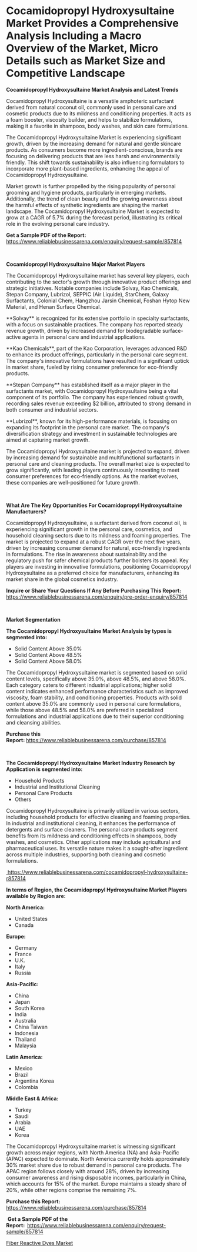 <p><h1>Cocamidopropyl Hydroxysultaine Market Provides a Comprehensive Analysis Including a Macro Overview of the Market, Micro Details such as Market Size and Competitive Landscape</h1></p><p><strong>Cocamidopropyl Hydroxysultaine Market Analysis and Latest Trends</strong></p>
<p><p>Cocamidopropyl Hydroxysultaine is a versatile amphoteric surfactant derived from natural coconut oil, commonly used in personal care and cosmetic products due to its mildness and conditioning properties. It acts as a foam booster, viscosity builder, and helps to stabilize formulations, making it a favorite in shampoos, body washes, and skin care formulations.</p><p>The Cocamidopropyl Hydroxysultaine Market is experiencing significant growth, driven by the increasing demand for natural and gentle skincare products. As consumers become more ingredient-conscious, brands are focusing on delivering products that are less harsh and environmentally friendly. This shift towards sustainability is also influencing formulators to incorporate more plant-based ingredients, enhancing the appeal of Cocamidopropyl Hydroxysultaine.</p><p>Market growth is further propelled by the rising popularity of personal grooming and hygiene products, particularly in emerging markets. Additionally, the trend of clean beauty and the growing awareness about the harmful effects of synthetic ingredients are shaping the market landscape. The Cocamidopropyl Hydroxysultaine Market is expected to grow at a CAGR of 5.7% during the forecast period, illustrating its critical role in the evolving personal care industry.</p></p>
<p><strong>Get a Sample PDF of the Report:&nbsp;</strong> <a href="https://www.reliablebusinessarena.com/enquiry/request-sample/857814?utm_campaign=2137&utm_medium=2&utm_source=Github&utm_content=ia&utm_term=31032025&utm_id=cocamidopropyl-hydroxysultaine">https://www.reliablebusinessarena.com/enquiry/request-sample/857814</a></p>
<p>&nbsp;</p>
<p><strong>Cocamidopropyl Hydroxysultaine Major Market Players</strong></p>
<p><p>The Cocamidopropyl Hydroxysultaine market has several key players, each contributing to the sector's growth through innovative product offerings and strategic initiatives. Notable companies include Solvay, Kao Chemicals, Stepan Company, Lubrizol, SEPPIC (Air Liquide), StarChem, Galaxy Surfactants, Colonial Chem, Hangzhou Jarsin Chemical, Foshan Hytop New Material, and Henan Surface Chemical.</p><p>**Solvay** is recognized for its extensive portfolio in specialty surfactants, with a focus on sustainable practices. The company has reported steady revenue growth, driven by increased demand for biodegradable surface-active agents in personal care and industrial applications. </p><p>**Kao Chemicals**, part of the Kao Corporation, leverages advanced R&D to enhance its product offerings, particularly in the personal care segment. The company's innovative formulations have resulted in a significant uptick in market share, fueled by rising consumer preference for eco-friendly products.</p><p>**Stepan Company** has established itself as a major player in the surfactants market, with Cocamidopropyl Hydroxysultaine being a vital component of its portfolio. The company has experienced robust growth, recording sales revenue exceeding $2 billion, attributed to strong demand in both consumer and industrial sectors.</p><p>**Lubrizol**, known for its high-performance materials, is focusing on expanding its footprint in the personal care market. The company's diversification strategy and investment in sustainable technologies are aimed at capturing market growth.</p><p>The Cocamidopropyl Hydroxysultaine market is projected to expand, driven by increasing demand for sustainable and multifunctional surfactants in personal care and cleaning products. The overall market size is expected to grow significantly, with leading players continuously innovating to meet consumer preferences for eco-friendly options. As the market evolves, these companies are well-positioned for future growth.</p></p>
<p>&nbsp;</p>
<p><strong>What Are The Key Opportunities For Cocamidopropyl Hydroxysultaine Manufacturers?</strong></p>
<p><p>Cocamidopropyl Hydroxysultaine, a surfactant derived from coconut oil, is experiencing significant growth in the personal care, cosmetics, and household cleaning sectors due to its mildness and foaming properties. The market is projected to expand at a robust CAGR over the next five years, driven by increasing consumer demand for natural, eco-friendly ingredients in formulations. The rise in awareness about sustainability and the regulatory push for safer chemical products further bolsters its appeal. Key players are investing in innovative formulations, positioning Cocamidopropyl Hydroxysultaine as a preferred choice for manufacturers, enhancing its market share in the global cosmetics industry.</p></p>
<p><strong>Inquire or Share Your Questions If Any Before Purchasing This Report:</strong> <a href="https://www.reliablebusinessarena.com/enquiry/pre-order-enquiry/857814?utm_campaign=2137&utm_medium=2&utm_source=Github&utm_content=ia&utm_term=31032025&utm_id=cocamidopropyl-hydroxysultaine">https://www.reliablebusinessarena.com/enquiry/pre-order-enquiry/857814</a></p>
<p>&nbsp;</p>
<p><strong>Market Segmentation</strong></p>
<p><strong>The Cocamidopropyl Hydroxysultaine Market Analysis by types is segmented into:</strong></p>
<p><ul><li>Solid Content Above 35.0%</li><li>Solid Content Above 48.5%</li><li>Solid Content Above 58.0%</li></ul></p>
<p><p>The Cocamidopropyl Hydroxysultaine market is segmented based on solid content levels, specifically above 35.0%, above 48.5%, and above 58.0%. Each category caters to different industrial applications; higher solid content indicates enhanced performance characteristics such as improved viscosity, foam stability, and conditioning properties. Products with solid content above 35.0% are commonly used in personal care formulations, while those above 48.5% and 58.0% are preferred in specialized formulations and industrial applications due to their superior conditioning and cleansing abilities.</p></p>
<p><strong>Purchase this Report:&nbsp;</strong><a href="https://www.reliablebusinessarena.com/purchase/857814?utm_campaign=2137&utm_medium=2&utm_source=Github&utm_content=ia&utm_term=31032025&utm_id=cocamidopropyl-hydroxysultaine">https://www.reliablebusinessarena.com/purchase/857814</a></p>
<p>&nbsp;</p>
<p><strong>The Cocamidopropyl Hydroxysultaine Market Industry Research by Application is segmented into:</strong></p>
<p><ul><li>Household Products</li><li>Industrial and Institutional Cleaning</li><li>Personal Care Products</li><li>Others</li></ul></p>
<p><p>Cocamidopropyl Hydroxysultaine is primarily utilized in various sectors, including household products for effective cleaning and foaming properties. In industrial and institutional cleaning, it enhances the performance of detergents and surface cleaners. The personal care products segment benefits from its mildness and conditioning effects in shampoos, body washes, and cosmetics. Other applications may include agricultural and pharmaceutical uses. Its versatile nature makes it a sought-after ingredient across multiple industries, supporting both cleaning and cosmetic formulations.</p></p>
<p><a href="https://www.reliablebusinessarena.com/cocamidopropyl-hydroxysultaine-r857814?utm_campaign=2137&utm_medium=2&utm_source=Github&utm_content=ia&utm_term=31032025&utm_id=cocamidopropyl-hydroxysultaine">&nbsp;https://www.reliablebusinessarena.com/cocamidopropyl-hydroxysultaine-r857814</a></p>
<p><strong>In terms of Region, the Cocamidopropyl Hydroxysultaine Market Players available by Region are:</strong></p>
<p>
    <p> <strong> North America: </strong>
        <ul>
            <li>United States</li>
            <li>Canada</li>
        </ul>
        </p> 
    <p> <strong> Europe: </strong>
        <ul>
            <li>Germany</li>
            <li>France</li>
            <li>U.K.</li>
            <li>Italy</li>
            <li>Russia</li>
        </ul>
        </p> 
    <p> <strong> Asia-Pacific: </strong>
        <ul>
            <li>China</li>
            <li>Japan</li>
            <li>South Korea</li>
            <li>India</li>
            <li>Australia</li>
            <li>China Taiwan</li>
            <li>Indonesia</li>
            <li>Thailand</li>
            <li>Malaysia</li>
        </ul>
        </p> 
    <p> <strong> Latin America: </strong>
        <ul>
            <li>Mexico</li>
            <li>Brazil</li>
            <li>Argentina Korea</li>
            <li>Colombia</li>
        </ul>
        </p> 
    <p> <strong> Middle East & Africa: </strong>
        <ul>
            <li>Turkey</li>
            <li>Saudi</li>
            <li>Arabia</li>
            <li>UAE</li>
            <li>Korea</li>
        </ul>
    </p>
    </p>
<p><p>The Cocamidopropyl Hydroxysultaine market is witnessing significant growth across major regions, with North America (NA) and Asia-Pacific (APAC) expected to dominate. North America currently holds approximately 30% market share due to robust demand in personal care products. The APAC region follows closely with around 28%, driven by increasing consumer awareness and rising disposable incomes, particularly in China, which accounts for 15% of the market. Europe maintains a steady share of 20%, while other regions comprise the remaining 7%.</p></p>
<p><strong>Purchase this Report: </strong><a href="https://www.reliablebusinessarena.com/purchase/857814?utm_campaign=2137&utm_medium=2&utm_source=Github&utm_content=ia&utm_term=31032025&utm_id=cocamidopropyl-hydroxysultaine">https://www.reliablebusinessarena.com/purchase/857814</a></p>
<p>&nbsp;<strong>Get a Sample PDF of the Report:&nbsp;&nbsp;</strong><a href="https://www.reliablebusinessarena.com/enquiry/request-sample/857814?utm_campaign=2137&utm_medium=2&utm_source=Github&utm_content=ia&utm_term=31032025&utm_id=cocamidopropyl-hydroxysultaine">https://www.reliablebusinessarena.com/enquiry/request-sample/857814</a></p>
<p><strong></strong></p>
<p><p><a href="https://github.com/tamvrosiya/Market-Research-Report-List-6/blob/main/fiber-reactive-dyes-market.md?utm_campaign=2137&utm_medium=2&utm_source=Github&utm_content=ia&utm_term=31032025&utm_id=cocamidopropyl-hydroxysultaine">Fiber Reactive Dyes Market</a></p></p>